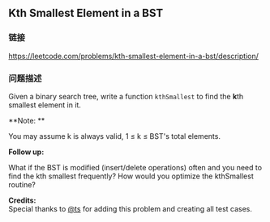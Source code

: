 ## Kth Smallest Element in a BST  
### 链接  
https://leetcode.com/problems/kth-smallest-element-in-a-bst/description/  
### 问题描述
Given a binary search tree, write a function `kthSmallest` to find the **k**th smallest element in it.

**Note: **<br>
You may assume k is always valid, 1 &le; k &le; BST's total elements.

**Follow up:**<br>
What if the BST is modified (insert/delete operations) often and you need to find the kth smallest frequently? How would you optimize the kthSmallest routine?

**Credits:**<br />Special thanks to [@ts](https://leetcode.com/discuss/user/ts) for adding this problem and creating all test cases.
